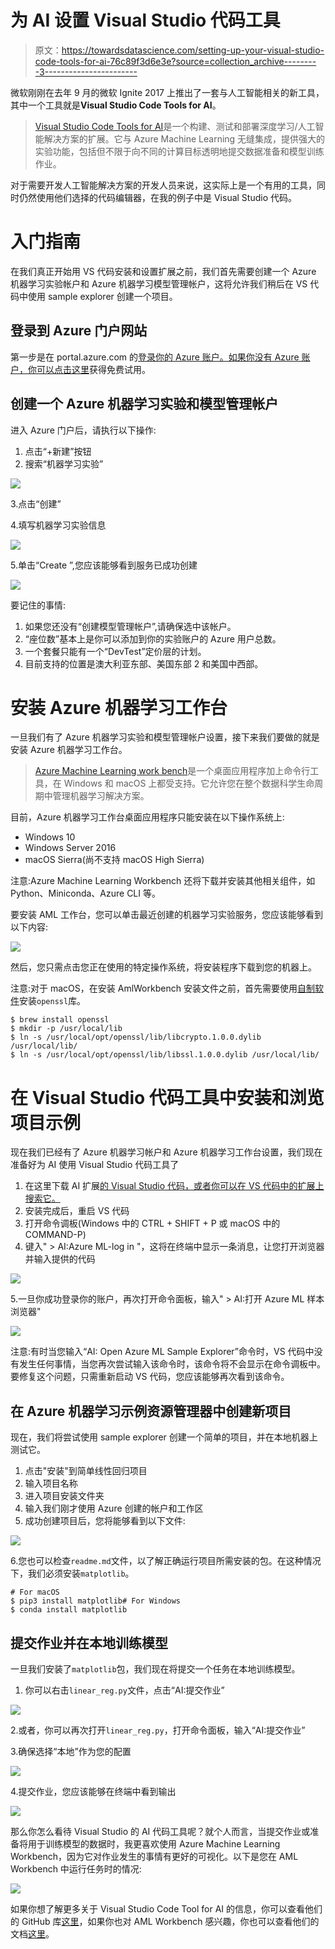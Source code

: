 # 为 AI 设置 Visual Studio 代码工具

> 原文：<https://towardsdatascience.com/setting-up-your-visual-studio-code-tools-for-ai-76c89f3d6e3e?source=collection_archive---------3----------------------->

微软刚刚在去年 9 月的微软 Ignite 2017 上推出了一套与人工智能相关的新工具，其中一个工具就是**Visual Studio Code Tools for AI**。

> [Visual Studio Code Tools for AI](https://github.com/Microsoft/vscode-tools-for-ai)是一个构建、测试和部署深度学习/人工智能解决方案的扩展。它与 Azure Machine Learning 无缝集成，提供强大的实验功能，包括但不限于向不同的计算目标透明地提交数据准备和模型训练作业。

对于需要开发人工智能解决方案的开发人员来说，这实际上是一个有用的工具，同时仍然使用他们选择的代码编辑器，在我的例子中是 Visual Studio 代码。

# 入门指南

在我们真正开始用 VS 代码安装和设置扩展之前，我们首先需要创建一个 Azure 机器学习实验帐户和 Azure 机器学习模型管理帐户，这将允许我们稍后在 VS 代码中使用 sample explorer 创建一个项目。

## 登录到 Azure 门户网站

第一步是在 portal.azure.com 的[登录你的 Azure 账户。如果你没有 Azure 账户，你可以点击](https://portal.azure.com)[这里](https://azure.microsoft.com/en-us/free/)获得免费试用。

## 创建一个 Azure 机器学习实验和模型管理帐户

进入 Azure 门户后，请执行以下操作:

1.  点击“+新建”按钮
2.  搜索“机器学习实验”

![](img/3d096e35b1ff19d4391d959f745e3538.png)

3.点击“创建”

4.填写机器学习实验信息

![](img/1b68224fbd8e979b884ff0f52c2a88bb.png)

5.单击“Create ”,您应该能够看到服务已成功创建

![](img/cff87c458884d615f8f64ee3adf0dcb2.png)

要记住的事情:

1.  如果您还没有“创建模型管理帐户”,请确保选中该帐户。
2.  “座位数”基本上是你可以添加到你的实验账户的 Azure 用户总数。
3.  一个套餐只能有一个“DevTest”定价层的计划。
4.  目前支持的位置是澳大利亚东部、美国东部 2 和美国中西部。

# 安装 Azure 机器学习工作台

一旦我们有了 Azure 机器学习实验和模型管理帐户设置，接下来我们要做的就是安装 Azure 机器学习工作台。

> [Azure Machine Learning work bench](https://docs.microsoft.com/en-us/azure/machine-learning/preview/overview-what-is-azure-ml)是一个桌面应用程序加上命令行工具，在 Windows 和 macOS 上都受支持。它允许您在整个数据科学生命周期中管理机器学习解决方案。

目前，Azure 机器学习工作台桌面应用程序只能安装在以下操作系统上:

*   Windows 10
*   Windows Server 2016
*   macOS Sierra(尚不支持 macOS High Sierra)

注意:Azure Machine Learning Workbench 还将下载并安装其他相关组件，如 Python、Miniconda、Azure CLI 等。

要安装 AML 工作台，您可以单击最近创建的机器学习实验服务，您应该能够看到以下内容:

![](img/01dec6a5d6779787888d9f5eb9d20dd6.png)

然后，您只需点击您正在使用的特定操作系统，将安装程序下载到您的机器上。

注意:对于 macOS，在安装 AmlWorkbench 安装文件之前，首先需要使用[自制软件](https://brew.sh/)安装`openssl`库。

```
$ brew install openssl
$ mkdir -p /usr/local/lib
$ ln -s /usr/local/opt/openssl/lib/libcrypto.1.0.0.dylib /usr/local/lib/
$ ln -s /usr/local/opt/openssl/lib/libssl.1.0.0.dylib /usr/local/lib/
```

# 在 Visual Studio 代码工具中安装和浏览项目示例

现在我们已经有了 Azure 机器学习帐户和 Azure 机器学习工作台设置，我们现在准备好为 AI 使用 Visual Studio 代码工具了

1.  在这里下载 AI 扩展[的 Visual Studio 代码，或者你可以在 VS 代码中的扩展上搜索它。](https://marketplace.visualstudio.com/items?itemName=ms-toolsai.vscode-ai)
2.  安装完成后，重启 VS 代码
3.  打开命令调板(Windows 中的 CTRL + SHIFT + P 或 macOS 中的 COMMAND-P)
4.  键入" > AI:Azure ML-log in "，这将在终端中显示一条消息，让您打开浏览器并输入提供的代码

![](img/8cddd5e806ef92ecf8b835af061da4d8.png)

5.一旦你成功登录你的账户，再次打开命令面板，输入" > AI:打开 Azure ML 样本浏览器"

![](img/782bb45d1339669865c7baa3c3f23b8f.png)

注意:有时当您输入“AI: Open Azure ML Sample Explorer”命令时，VS 代码中没有发生任何事情，当您再次尝试输入该命令时，该命令将不会显示在命令调板中。要修复这个问题，只需重新启动 VS 代码，您应该能够再次看到该命令。

## 在 Azure 机器学习示例资源管理器中创建新项目

现在，我们将尝试使用 sample explorer 创建一个简单的项目，并在本地机器上测试它。

1.  点击"安装"到简单线性回归项目
2.  输入项目名称
3.  进入项目安装文件夹
4.  输入我们刚才使用 Azure 创建的帐户和工作区
5.  成功创建项目后，您将能够看到以下文件:

![](img/659219790aaac65337356fa4391491ca.png)

6.您也可以检查`readme.md`文件，以了解正确运行项目所需安装的包。在这种情况下，我们必须安装`matplotlib`。

```
# For macOS
$ pip3 install matplotlib# For Windows
$ conda install matplotlib 
```

## 提交作业并在本地训练模型

一旦我们安装了`matplotlib`包，我们现在将提交一个任务在本地训练模型。

1.  你可以右击`linear_reg.py`文件，点击“AI:提交作业”

![](img/f8aa9a4f7908bbea213002a7259ff077.png)

2.或者，你可以再次打开`linear_reg.py`，打开命令面板，输入“AI:提交作业”

3.确保选择“本地”作为您的配置

![](img/bac35681a68cf2a175babec50c6f2df6.png)

4.提交作业，您应该能够在终端中看到输出

![](img/1c92a9399f019d7c108e8808ff9e1e30.png)

那么你怎么看待 Visual Studio 的 AI 代码工具呢？就个人而言，当提交作业或准备将用于训练模型的数据时，我更喜欢使用 Azure Machine Learning Workbench，因为它对作业发生的事情有更好的可视化。以下是您在 AML Workbench 中运行任务时的情况:

![](img/4fb61de75de9ff2d06b2b733a16e2cdf.png)

如果你想了解更多关于 Visual Studio Code Tool for AI 的信息，你可以查看他们的 GitHub 库[这里](https://github.com/Microsoft/vscode-tools-for-ai)，如果你也对 AML Workbench 感兴趣，你也可以查看他们的文档[这里](https://github.com/MicrosoftDocs/azure-docs/blob/master/articles/machine-learning/preview/quickstart-installation.md)。